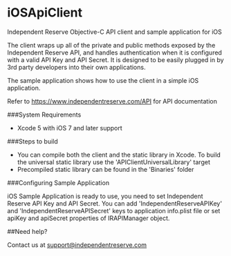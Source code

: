 iOSApiClient
============

Independent Reserve Objective-C API client and sample application for iOS

The client wraps up all of the private and public methods exposed by the Independent Reserve API, and handles authentication when it is configured with a valid API Key and API Secret.
It is designed to be easily plugged in by 3rd party developers into their own applications.

The sample application shows how to use the client in a simple iOS application.

Refer to https://www.independentreserve.com/API  for API documentation

###System Requirements

* Xcode 5 with iOS 7 and later support

###Steps to build

* You can compile both the client and the static library in Xcode. To build the universal static library use the 'APIClientUniversalLibrary' target
* Precompiled static library can be found in the 'Binaries' folder

###Configuring Sample Application

iOS Sample Application is ready to use, you  need to set Independent Reserve API Key and API Secret. You can add 'IndependentReserveAPIKey' and 'IndependentReserveAPISecret' keys to application info.plist file or set apiKey and apiSecret properties of IRAPIManager object.

##Need help?

Contact us at support@independentreserve.com
